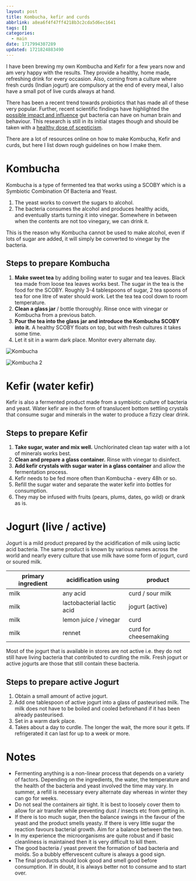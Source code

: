 ```yaml
---
layout: post
title: Kombucha, kefir and curds
abbrlink: a8ea6f4f47ff4218b3c2cda5d6ec1641
tags: []
categories:
  - main
date: 1717994307289
updated: 1721824883490
---
```


I have been brewing my own Kombucha and Kefir for a few years now and am very happy with the results. They provide a healthy, home made, refreshing drink for every occasion. Also, coming from a culture where fresh curds (Indian jogurt) are compulsory at the end of every meal, I also have a small pot of live curds always at hand.

There has been a recent trend towards probiotics that has made all of these very popular. Further, recent scientific findings have highlighted the [possible impact and influence](https://www.nature.com/articles/d41586-021-00260-3) gut bacteria can have on human brain and behaviour. This research is still in its initial stages though and should be taken with a [healthy dose of scepticism](https://www.nature.com/articles/512247a).

There are a lot of resources online on how to make Kombucha, Kefir and curds, but here I list down rough guidelines on how I make them.

# Kombucha

Kombucha is a type of fermented tea that works using a SCOBY which is a Symbiotic Combination Of Bacteria and Yeast.

1. The yeast works to convert the sugars to alcohol.
2. The bacteria consumes the alcohol and produces healthy acids, and eventually starts turning it into vinegar. Somewhere in between when the contents are not too vinegary, we can drink it.

This is the reason why Kombucha cannot be used to make alcohol, even if lots of sugar are added, it will simply be converted to vinegar by the bacteria.

## Steps to prepare Kombucha

1. **Make sweet tea** by adding boiling water to sugar and tea leaves. Black tea made from loose tea leaves works best. The sugar in the tea is the food for the SCOBY. Roughly 3-4 tablespoons of sugar, 2 tea spoons of tea for one litre of water should work. Let the tea tea cool down to room temperature.
2. **Clean a glass jar** / bottle thoroughly. Rinse once with vinegar or Kombucha from a previous batch.
3. **Pour the tea into the glass jar and introduce the Kombucha SCOBY into it.** A healthy SCOBY floats on top, but with fresh cultures it takes some time.
4. Let it sit in a warm dark place. Monitor every alternate day.

![Kombucha](https://i.ibb.co/VwyJLF9/kombucha2.jpg)

![Kombucha 2](https://i.ibb.co/RNVDkfc/kombucha1.jpg)

# Kefir (water kefir)

Kefir is also a fermented product made from a symbiotic culture of bacteria and yeast. Water kefir are in the form of translucent bottom settling crystals that consume sugar and minerals in the water to produce a fizzy clear drink.

## Steps to prepare Kefir

1. **Take sugar, water and mix well.** Unchlorinated clean tap water with a lot of minerals works best.
2. **Clean and prepare a glass container.** Rinse with vinegar to disinfect.
3. **Add kefir crystals with sugar water in a glass container** and allow the fermentation process.
4. Kefir needs to be fed more often than Kombucha - every 48h or so.
5. Refill the sugar water and separate the water kefir into bottles for consumption.
6. They may be infused with fruits (pears, plums, dates, go wild) or drank as is.

# Jogurt (live / active)

Jogurt is a mild product prepared by the acidification of milk using lactic acid bacteria. The same product is known by various names across the world and nearly every culture that use milk have some form of jogurt, curd or soured milk.

| primary ingredient | acidification using        | product               |
| ------------------ | -------------------------- | --------------------- |
| milk               | any acid                   | curd / sour milk      |
| milk               | lactobacterial lactic acid | jogurt (active)       |
| milk               | lemon juice / vinegar      | curd                  |
| milk               | rennet                     | curd for cheesemaking |

Most of the jogurt that is available in stores are not active i.e. they do not still have living bacteria that contributed to curdling the milk. Fresh jogurt or active jogurts are those that still contain these bacteria.

## Steps to prepare active Jogurt

1. Obtain a small amount of active jogurt.
2. Add one tablespoon of active jogurt into a glass of pasteurised milk. The milk does not have to be boiled and cooled beforehand if it has been already pasteurised.
3. Set in a warm dark place.
4. Takes about a day to curdle. The longer the wait, the more sour it gets. If refrigerated it can last for up to a week or more.

# Notes

- Fermenting anything is a non-linear process that depends on a variety of factors. Depending on the ingredients, the water, the temperature and the health of the bacteria and yeast involved the time may vary. In summer, a refill is necessary every alternate day whereas in winter they can go for weeks.
- Do not seal the containers air tight. It is best to loosely cover them to allow for air transfer while preventing dust / insects etc from getting in.
- If there is too much sugar, then the balance swings in the favour of the yeast and the product smells yeasty. If there is very little sugar the reaction favours bacterial growth. Aim for a balance between the two.
- In my experience the microorganisms are quite robust and if basic cleanliness is maintained then it is very difficult to kill them.
- The good bacteria / yeast prevent the formation of bad bacteria and molds. So a bubbly effervescent culture is always a good sign.
- The final products should look good and smell good before consumption. If in doubt, it is always better not to consume and to start over.

